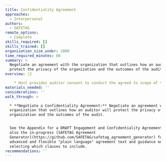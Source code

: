 ```yaml
---
title: Confidentiality Agreement
approaches:
  - Interpersonal
authors:
  - SAFETAG
remote_options:
  - Complete
skills_required: []
skills_trained: []
organization_size_under: 1000
time_required_minutes: 60
summary: >
  Negotiate an agreement with the organization that outlines how an auditor will
  protect the privacy of the organization and the outcomes of the audit.
overview: |2

    * Host provides auditor consent to conduct the agreed to scope of the audit in the form of a signed liability waiver. [^auditor_consent_template]
materials_needed: ''
considerations: ''
walk_through: >

  * **Negotiate a Confidentiality Agreement:** Negotiate an agreement with the
  organization that outlines how an auditor will protect the privacy of the
  organization and the outcomes of the audit.


  See the Appendix for a DRAFT Engagement and Confidentiality Agreement. See
  also the in-progress [SAFETAG Agreement
  Generator](https://github.com/SAFETAG/safetag_agreement_generator) for  more
  advanced and flexible "plain language" agreement text and guidance on
  selecting which clauses to include.
recommendations: ''
---
```


